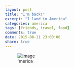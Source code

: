 ```yaml
---
layout: post
title: "I'm back!"
excerpt: "I land in America"
categories: america
tags: [friends, travel, food]
comments: true
date: 2015-08-11 23:00:00
share: true
---
```


<figure class="full">
    <a href="{{site.url}}/images/USAFlagGlitterEagleTubeAnimated.gif" title="'merica"><img src="{{site.url}}/images/USAFlagGlitterEagleTubeAnimated.gif" alt="image"></a>
    <figcaption>'merica</figcaption>
</figure>
